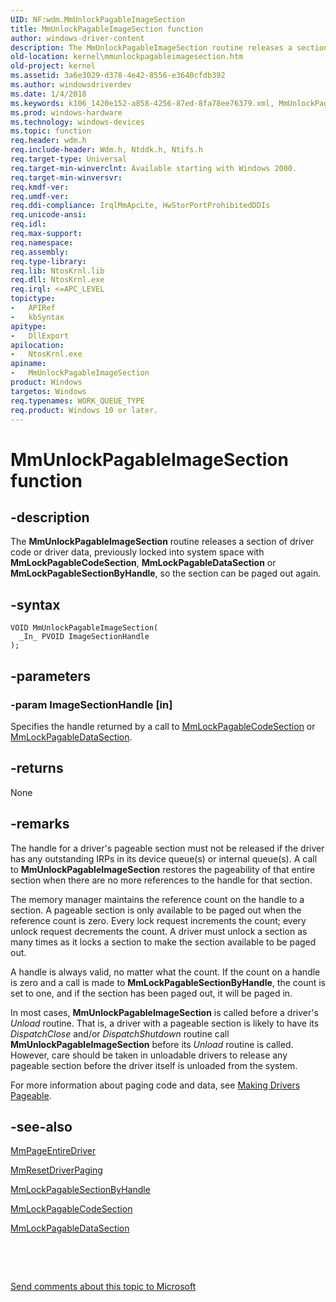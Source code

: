 ```yaml
---
UID: NF:wdm.MmUnlockPagableImageSection
title: MmUnlockPagableImageSection function
author: windows-driver-content
description: The MmUnlockPagableImageSection routine releases a section of driver code or driver data, previously locked into system space with MmLockPagableCodeSection, MmLockPagableDataSection or MmLockPagableSectionByHandle, so the section can be paged out again.
old-location: kernel\mmunlockpagableimagesection.htm
old-project: kernel
ms.assetid: 3a6e3029-d378-4e42-8556-e3640cfdb392
ms.author: windowsdriverdev
ms.date: 1/4/2018
ms.keywords: k106_1420e152-a858-4256-87ed-8fa78ee76379.xml, MmUnlockPagableImageSection routine [Kernel-Mode Driver Architecture], wdm/MmUnlockPagableImageSection, MmUnlockPagableImageSection, kernel.mmunlockpagableimagesection
ms.prod: windows-hardware
ms.technology: windows-devices
ms.topic: function
req.header: wdm.h
req.include-header: Wdm.h, Ntddk.h, Ntifs.h
req.target-type: Universal
req.target-min-winverclnt: Available starting with Windows 2000.
req.target-min-winversvr: 
req.kmdf-ver: 
req.umdf-ver: 
req.ddi-compliance: IrqlMmApcLte, HwStorPortProhibitedDDIs
req.unicode-ansi: 
req.idl: 
req.max-support: 
req.namespace: 
req.assembly: 
req.type-library: 
req.lib: NtosKrnl.lib
req.dll: NtosKrnl.exe
req.irql: <=APC_LEVEL
topictype: 
-	APIRef
-	kbSyntax
apitype: 
-	DllExport
apilocation: 
-	NtosKrnl.exe
apiname: 
-	MmUnlockPagableImageSection
product: Windows
targetos: Windows
req.typenames: WORK_QUEUE_TYPE
req.product: Windows 10 or later.
---
```


# MmUnlockPagableImageSection function


## -description


The <b>MmUnlockPagableImageSection</b> routine releases a section of driver code or driver data, previously locked into system space with <b>MmLockPagableCodeSection</b>, <b>MmLockPagableDataSection</b> or <b>MmLockPagableSectionByHandle</b>, so the section can be paged out again. 


## -syntax


````
VOID MmUnlockPagableImageSection(
  _In_ PVOID ImageSectionHandle
);
````


## -parameters




### -param ImageSectionHandle [in]

Specifies the handle returned by a call to <a href="..\wdm\nf-wdm-mmlockpagablecodesection.md">MmLockPagableCodeSection</a> or <a href="..\wdm\nf-wdm-mmlockpagabledatasection.md">MmLockPagableDataSection</a>. 


## -returns


None



## -remarks


The handle for a driver's pageable section must not be released if the driver has any outstanding IRPs in its device queue(s) or internal queue(s). A call to <b>MmUnlockPagableImageSection</b> restores the pageability of that entire section when there are no more references to the handle for that section. 

The memory manager maintains the reference count on the handle to a section. A pageable section is only available to be paged out when the reference count is zero. Every lock request increments the count; every unlock request decrements the count. A driver must unlock a section as many times as it locks a section to make the section available to be paged out.

A handle is always valid, no matter what the count. If the count on a handle is zero and a call is made to <b>MmLockPagableSectionByHandle</b>, the count is set to one, and if the section has been paged out, it will be paged in.

In most cases, <b>MmUnlockPagableImageSection</b> is called before a driver's <i>Unload</i> routine. That is, a driver with a pageable section is likely to have its <i>DispatchClose</i> and/or <i>DispatchShutdown</i> routine call <b>MmUnlockPagableImageSection</b> before its <i>Unload</i> routine is called. However, care should be taken in unloadable drivers to release any pageable section before the driver itself is unloaded from the system.

For more information about paging code and data, see <a href="https://msdn.microsoft.com/library/windows/hardware/ff554346">Making Drivers Pageable</a>. 



## -see-also

<a href="..\wdm\nf-wdm-mmpageentiredriver.md">MmPageEntireDriver</a>

<a href="..\wdm\nf-wdm-mmresetdriverpaging.md">MmResetDriverPaging</a>

<a href="..\ntddk\nf-ntddk-mmlockpagablesectionbyhandle.md">MmLockPagableSectionByHandle</a>

<a href="..\wdm\nf-wdm-mmlockpagablecodesection.md">MmLockPagableCodeSection</a>

<a href="..\wdm\nf-wdm-mmlockpagabledatasection.md">MmLockPagableDataSection</a>

 

 

<a href="mailto:wsddocfb@microsoft.com?subject=Documentation%20feedback [kernel\kernel]:%20MmUnlockPagableImageSection routine%20 RELEASE:%20(1/4/2018)&amp;body=%0A%0APRIVACY STATEMENT%0A%0AWe use your feedback to improve the documentation. We don't use your email address for any other purpose, and we'll remove your email address from our system after the issue that you're reporting is fixed. While we're working to fix this issue, we might send you an email message to ask for more info. Later, we might also send you an email message to let you know that we've addressed your feedback.%0A%0AFor more info about Microsoft's privacy policy, see http://privacy.microsoft.com/en-us/default.aspx." title="Send comments about this topic to Microsoft">Send comments about this topic to Microsoft</a>


